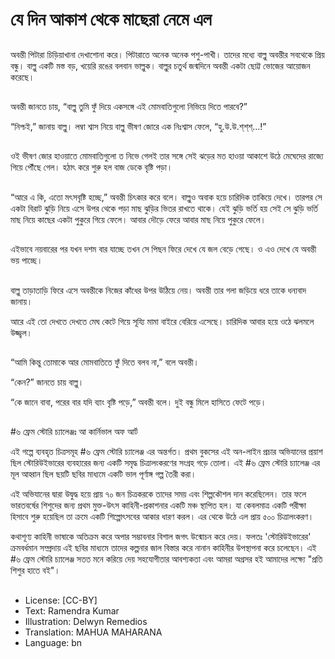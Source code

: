 # যে দিন আকাশ থেকে মাছেরা নেমে এল

##
অবন্তী পিটারা চিড়িয়াখানা দেখাশোনা করে। পিটারাতে অনেক অনেক পশু-পাখী। তাদের মধ্যে বাল্লু অবন্তীর সবথেকে প্রিয় বন্ধু। বাল্লু একটি মস্ত বড়, খয়েরি রঙের বলবান ভাল্লুক। বাল্লুর চতুর্থ জন্মদিনে অবন্তী একটা ছোট্ট ভোজের আয়োজন করেছে।  

##
অবন্তী জানতে চায়, “বাল্লু তুমি ফুঁ দিয়ে একসঙ্গে এই মোমবাতিগুলো নিভিয়ে দিতে পারবে?”

“নিশ্চই,” জানায় বাল্লু। লম্বা শ্বাস নিয়ে বাল্লু ভীষণ জোরে এক নিঃশ্বাস ফেলে, “হু.উ.উ.শ্‌শ্‌শ্‌...!”     

##
ওই ভীষণ জোর হাওয়াতে মোমবাতিগুলো ত নিভে গেলই তার সঙ্গে সেই ঝড়ের মত হাওয়া আকাশে উঠে মেঘেদের রাজ্যে গিয়ে পৌঁছে গেল। হঠাৎ করে শুরু হল বাজ ডেকে বৃষ্টি পড়া। 

##
“আরে এ কি, এতো মৎসবৃষ্টি হচ্ছে,” অবন্তী চিৎকার করে বলে। বাল্লুও অবাক হয়ে চারিদিক তাকিয়ে দেখে। তারপর সে একটা বিরাট ঝুড়ি নিয়ে এসে উপর থেকে পড়া মাছ ঝুড়ির ভিতর রাখতে থাকে। যেই ঝুড়ি ভর্তি হয় সেই সে ঝুড়ি ভর্তি মাছ নিয়ে কাছের একটা পুকুরে গিয়ে ফেলে। আবার দৌড়ে ফেরে আবার মাছ নিয়ে পুকুরে ফেলে।

##
এইভাবে নয়বারের পর যখন দশম বার যাচ্ছে তখন সে পিছন ফিরে দেখে যে জল বেড়ে গেছে। ও এও দেখে যে অবন্তী ভয় পাচ্ছে।  

##
বাল্লু তাড়াতাড়ি ফিরে এসে অবন্তীকে নিজের কাঁধের উপর উঠিয়ে নেয়। অবন্তী তার গলা জড়িয়ে ধরে তাকে ধন্যবাদ জানায়।

আরে এই তো দেখতে দেখতে মেঘ কেটে গিয়ে সূয্যি মামা বাইরে বেরিয়ে এসেছে। চারিদিক আবার হয়ে ওঠে ঝলমলে উজ্জ্বল।

##
“আমি কিন্তু তোমাকে আর মোমবাতিতে ফুঁ দিতে বলব না,” বলে অবন্তী।

“কেন?” জানতে চায় বাল্লু।

“কে জানে বাবা, পরের বার যদি ব্যাং বৃষ্টি পড়ে,” অবন্তী বলে। দুই বন্ধু মিলে হাসিতে ফেটে পড়ে।

##
#৬ ফ্রেম স্টোরি চ্যালেঞ্জঃ আ কার্নিভাল অফ আর্ট

এই গল্পে ব্যবহৃত চিত্রসমূহ  #৬ ফ্রেম স্টোরি চ্যালেঞ্জ এর অন্তর্গত। প্রথম বুকসের এই অন-লাইন প্রচার অভিযানের প্রয়াশ ছিল স্টোরিউইভারের ব্যবহারের জন্য একটি সমৃদ্ধ চিত্রালংকরণের সংগ্রহ গড়ে তোলা। এই  #৬ ফ্রেম স্টোরি চ্যালেঞ্জ এর মূল আহ্বান ছিল ছয়টি ছবির মাধ্যমে একটি ভাল পূর্ণাঙ্গ গল্প তৈরী করা।  

এই অভিযানের দ্বারা   উদ্বুদ্ধ হয়ে প্রায় ৭০ জন চিত্রকরকে তাদের সময় এবং শিল্পকৌশল দান করেছিলেন। তার ফলে ভারতবর্ষের শিশুদের জন্য প্রথম মুক্ত-উৎস কাহিনী-প্রকাশনার একটি মঞ্চ স্থাপিত হল। যা কেবলমাত্র একটি পরীক্ষা হিসাবে শুরু হয়েছিল তা ক্রমে একটি শিল্পোৎসবের আকার ধারণ করল। এর থেকে উঠে এল প্রায় ৫০০  চিত্রালংকরণ।

কথাশূণ্য কাহিনী ভাষাকে অতিক্রম করে অপার সম্ভাবনার বিশাল জগৎ উন্মোচন করে দেয়। ফলতঃ 'স্টোরিউইভারের' ক্রমবর্ধমান সম্প্রদায় এই ছবির মাধ্যমে তাদের কল্পনার জাল বিস্তার করে নানান কাহিনীর উপস্থাপনা করে চলেছেন। এই  #৬ ফ্রেম স্টোরি চ্যালেঞ্জ সতত মনে করিয়ে দেয় সহযোগীতার আবশ্যকতা এবং আমরা অগ্রসর হই আমাদের লক্ষ্যে "প্রতি শিশুর হাতে বই"।

##
* License: [CC-BY]
* Text: Ramendra Kumar
* Illustration: Delwyn Remedios
* Translation: MAHUA MAHARANA
* Language: bn
